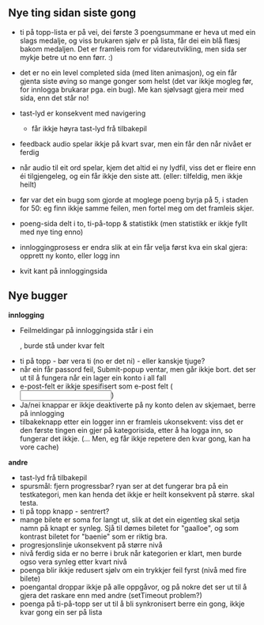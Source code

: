 ##  Nye ting sidan siste gong

* ti på topp-lista er på vei, dei første 3 poengsummane er heva ut med ein slags medalje, og viss brukaren sjølv er på lista, får dei ein blå flæsj bakom medaljen. Det er framleis rom for vidareutvikling, men sida ser mykje betre ut no enn førr. :)

* det er no ein level completed sida (med liten animasjon), og ein får gjenta siste øving so mange gonger som helst (det var ikkje mogleg før, for innlogga brukarar pga. ein bug). Me kan sjølvsagt gjera meir med sida, enn det står no!

* tast-lyd er konsekvent med navigering
    - får ikkje høyra tast-lyd frå tilbakepil

* feedback audio spelar ikkje på kvart svar, men ein får den når nivået er ferdig

* når audio til eit ord spelar, kjem det altid ei ny lydfil, viss det er fleire enn éi tilgjengeleg, og ein får ikkje den siste att. (eller: tilfeldig, men ikkje heilt)

* før var det ein bugg som gjorde at moglege poeng byrja på 5, i staden for 50: eg finn ikkje samme feilen, men fortel meg om det framleis skjer.

* poeng-sida delt i to, ti-på-topp & statistikk (men statistikk er ikkje fyllt med nye ting enno)

* innloggingprosess er endra slik at ein får velja først kva ein skal gjera: opprett ny konto, eller logg inn

* kvit kant på innloggingsida

##  Nye bugger

**innlogging**

* Feilmeldingar på innloggingsida står i ein <p />, burde stå under kvar felt
* ti på topp - bør vera ti (no er det ni) - eller kanskje tjuge?
* når ein får passord feil, Submit-popup ventar, men går ikkje bort. det ser ut til å fungera når ein lager ein konto i all fall
* e-post-felt er ikkje spesifisert som e-post felt (<input type="email" />)
* Ja/nei knappar er ikkje deaktiverte på ny konto delen av skjemaet, berre på innlogging
* tilbakeknapp etter ein logger inn er framleis ukonsekvent: viss det er den første tingen ein gjer på kategorisida, etter å ha logga inn, so fungerar det ikkje. (... Men, eg får ikkje repetere den kvar gong, kan ha vore cache)

**andre**

* tast-lyd frå tilbakepil
* spursmål: fjern progressbar? ryan ser at det fungerar bra på ein testkategori, men kan henda det ikkje er heilt konsekvent på større. skal testa.
* ti på topp knapp - sentrert?
* mange bilete er soma for langt ut, slik at det ein eigentleg skal setja namn på knapt er synleg. Sjå til dømes biletet for "gaalloe", og som kontrast biletet for "baenie" som er riktig bra.
* progresjonslinje ukonsekvent på større nivå
* nivå ferdig sida er no berre i bruk når kategorien er klart, men burde ogso vera synleg etter kvart nivå
* poenga blir ikkje redusert sjølv om ein trykkjer feil fyrst (nivå med fire bilete)
* poengantal droppar ikkje på alle oppgåvor, og på nokre det ser ut til å gjera det raskare enn med andre (setTimeout problem?)
* poenga på ti-på-topp ser ut til å bli synkronisert berre ein gong, ikkje kvar gong ein ser på lista

